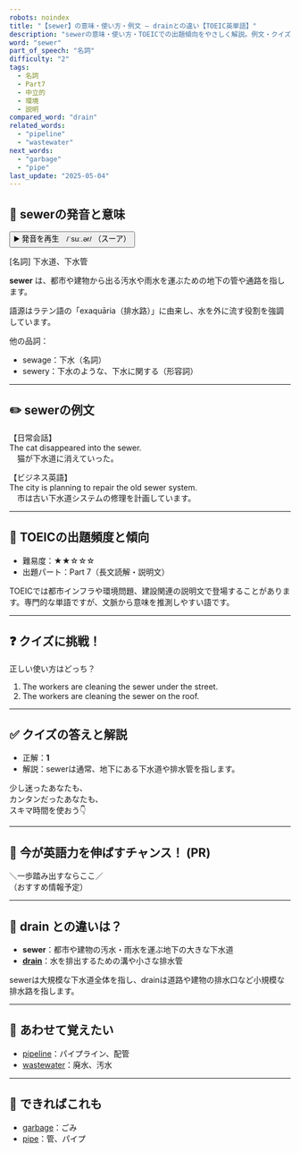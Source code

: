 ```yaml
---
robots: noindex
title: "【sewer】の意味・使い方・例文 ― drainとの違い【TOEIC英単語】"
description: "sewerの意味・使い方・TOEICでの出題傾向をやさしく解説。例文・クイズ付きでdrainとの違いもわかりやすく学べます。"
word: "sewer"
part_of_speech: "名詞"
difficulty: "2"
tags:
  - 名詞
  - Part7
  - 中立的
  - 環境
  - 説明
compared_word: "drain"
related_words:
  - "pipeline"
  - "wastewater"
next_words:
  - "garbage"
  - "pipe"
last_update: "2025-05-04"
---
```


## 🔰 sewerの発音と意味

<button class="play-audio" onclick="playTTS('sewer')">
  <span class="play-audio-main">
    ▶️ 発音を再生　/ˈsuː.ər/
  </span>
  <span class="play-audio-sub">
    （スーア）
  </span>
</button>

[名詞] 下水道、下水管

**sewer** は、都市や建物から出る汚水や雨水を運ぶための地下の管や通路を指します。

語源はラテン語の「exaquāria（排水路）」に由来し、水を外に流す役割を強調しています。

他の品詞：  
- sewage：下水（名詞）
- sewery：下水のような、下水に関する（形容詞）

---

## ✏️ sewerの例文

【日常会話】  
The cat disappeared into the sewer.  
　猫が下水道に消えていった。

【ビジネス英語】  
The city is planning to repair the old sewer system.  
　市は古い下水道システムの修理を計画しています。

---

## 🎯 TOEICの出題頻度と傾向

- 難易度：★★☆☆☆
- 出題パート：Part 7（長文読解・説明文）

TOEICでは都市インフラや環境問題、建設関連の説明文で登場することがあります。専門的な単語ですが、文脈から意味を推測しやすい語です。

---

## ❓ クイズに挑戦！

正しい使い方はどっち？

1. The workers are cleaning the sewer under the street.  
2. The workers are cleaning the sewer on the roof.

---

## ✅ クイズの答えと解説

- 正解：**1**
- 解説：sewerは通常、地下にある下水道や排水管を指します。

少し迷ったあなたも、  
カンタンだったあなたも、  
スキマ時間を使おう👇️

---

## 🚀 今が英語力を伸ばすチャンス！ (PR)

<div class="info-center">
＼一歩踏み出すならここ／<br>  
（おすすめ情報予定）
</div>

---

## 🤔  drain との違いは？

- **sewer**：都市や建物の汚水・雨水を運ぶ地下の大きな下水道
- **[drain](/word/drain)**：水を排出するための溝や小さな排水管

sewerは大規模な下水道全体を指し、drainは道路や建物の排水口など小規模な排水路を指します。

---

## 🧩 あわせて覚えたい

- [pipeline](/word/pipeline)：パイプライン、配管
- [wastewater](/word/wastewater)：廃水、汚水

---

## 📖 できればこれも

- [garbage](/word/garbage)：ごみ
- [pipe](/word/pipe)：管、パイプ

<!-- cvid: aid17_bid20 -->
